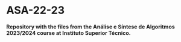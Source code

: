 # ASA-22-23

**Repository with the files from the Análise e Síntese de Algoritmos 2023/2024 course at Instituto Superior Técnico.**
